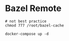 # Bazel Remote

```shell
# not best practice
chmod 777 /root/bazel-cache
```

```shell
docker-compose up -d
```